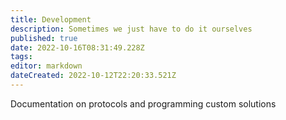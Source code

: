 ```yaml
---
title: Development
description: Sometimes we just have to do it ourselves
published: true
date: 2022-10-16T08:31:49.228Z
tags: 
editor: markdown
dateCreated: 2022-10-12T22:20:33.521Z
---
```


Documentation on protocols and programming custom solutions